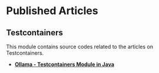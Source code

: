 # **Published Articles**

## **Testcontainers**

This module contains source codes related to the articles on Testcontainers.
- [**Ollama - Testcontainers Module in Java**](https://www.kodesastra.com/2025/06/ollama-testcontainers-module-in-java.html)




